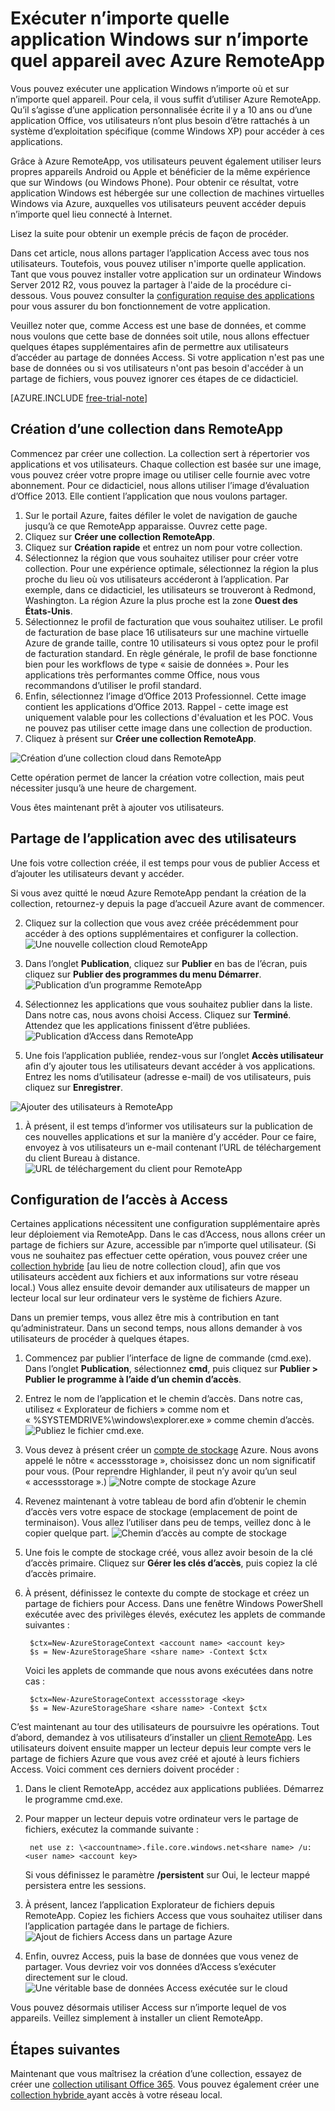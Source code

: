 <properties
   pageTitle="Exécuter n’importe quelle application Windows sur n’importe quel appareil avec Azure RemoteApp | Microsoft Azure"
   description="Découvrez comment partager n’importe quelle application Windows avec vos utilisateurs grâce à Azure RemoteApp."
   services="remoteapp"
   documentationCenter=""
   authors="lizap"
   manager="mbaldwin"
   editor=""/>

<tags
   ms.service="remoteapp"
   ms.devlang="na"
   ms.topic="hero-article"
   ms.tgt_pltfrm="na"
   ms.workload="compute"
   ms.date="11/05/2015"
   ms.author="elizapo"/>

# Exécuter n’importe quelle application Windows sur n’importe quel appareil avec Azure RemoteApp

Vous pouvez exécuter une application Windows n’importe où et sur n’importe quel appareil. Pour cela, il vous suffit d’utiliser Azure RemoteApp. Qu’il s’agisse d’une application personnalisée écrite il y a 10 ans ou d’une application Office, vos utilisateurs n’ont plus besoin d’être rattachés à un système d’exploitation spécifique (comme Windows XP) pour accéder à ces applications.

Grâce à Azure RemoteApp, vos utilisateurs peuvent également utiliser leurs propres appareils Android ou Apple et bénéficier de la même expérience que sur Windows (ou Windows Phone). Pour obtenir ce résultat, votre application Windows est hébergée sur une collection de machines virtuelles Windows via Azure, auxquelles vos utilisateurs peuvent accéder depuis n’importe quel lieu connecté à Internet.

Lisez la suite pour obtenir un exemple précis de façon de procéder.

Dans cet article, nous allons partager l’application Access avec tous nos utilisateurs. Toutefois, vous pouvez utiliser n'importe quelle application. Tant que vous pouvez installer votre application sur un ordinateur Windows Server 2012 R2, vous pouvez la partager à l'aide de la procédure ci-dessous. Vous pouvez consulter la [configuration requise des applications](remoteapp-appreqs.md) pour vous assurer du bon fonctionnement de votre application.

Veuillez noter que, comme Access est une base de données, et comme nous voulons que cette base de données soit utile, nous allons effectuer quelques étapes supplémentaires afin de permettre aux utilisateurs d’accéder au partage de données Access. Si votre application n'est pas une base de données ou si vos utilisateurs n'ont pas besoin d'accéder à un partage de fichiers, vous pouvez ignorer ces étapes de ce didacticiel.

[AZURE.INCLUDE [free-trial-note](../../includes/free-trial-note.md)]


## Création d’une collection dans RemoteApp

Commencez par créer une collection. La collection sert à répertorier vos applications et vos utilisateurs. Chaque collection est basée sur une image, vous pouvez créer votre propre image ou utiliser celle fournie avec votre abonnement. Pour ce didacticiel, nous allons utiliser l’image d’évaluation d’Office 2013. Elle contient l’application que nous voulons partager.

1. Sur le portail Azure, faites défiler le volet de navigation de gauche jusqu’à ce que RemoteApp apparaisse. Ouvrez cette page.
2. Cliquez sur **Créer une collection RemoteApp**.
3. Cliquez sur **Création rapide** et entrez un nom pour votre collection.
4. Sélectionnez la région que vous souhaitez utiliser pour créer votre collection. Pour une expérience optimale, sélectionnez la région la plus proche du lieu où vos utilisateurs accéderont à l’application. Par exemple, dans ce didacticiel, les utilisateurs se trouveront à Redmond, Washington. La région Azure la plus proche est la zone **Ouest des États-Unis**.
5. Sélectionnez le profil de facturation que vous souhaitez utiliser. Le profil de facturation de base place 16 utilisateurs sur une machine virtuelle Azure de grande taille, contre 10 utilisateurs si vous optez pour le profil de facturation standard. En règle générale, le profil de base fonctionne bien pour les workflows de type « saisie de données ». Pour les applications très performantes comme Office, nous vous recommandons d’utiliser le profil standard.
6. Enfin, sélectionnez l’image d’Office 2013 Professionnel. Cette image contient les applications d’Office 2013. Rappel - cette image est uniquement valable pour les collections d'évaluation et les POC. Vous ne pouvez pas utiliser cette image dans une collection de production.
7. Cliquez à présent sur **Créer une collection RemoteApp**.

![Création d’une collection cloud dans RemoteApp](./media/remoteapp-anyapp/ra-anyappcreatecollection.png)

Cette opération permet de lancer la création votre collection, mais peut nécessiter jusqu’à une heure de chargement.

Vous êtes maintenant prêt à ajouter vos utilisateurs.

## Partage de l’application avec des utilisateurs

Une fois votre collection créée, il est temps pour vous de publier Access et d’ajouter les utilisateurs devant y accéder.

Si vous avez quitté le nœud Azure RemoteApp pendant la création de la collection, retournez-y depuis la page d’accueil Azure avant de commencer.

2. Cliquez sur la collection que vous avez créée précédemment pour accéder à des options supplémentaires et configurer la collection. ![Une nouvelle collection cloud RemoteApp](./media/remoteapp-anyapp/ra-anyappcollection.png)
3. Dans l’onglet **Publication**, cliquez sur **Publier** en bas de l’écran, puis cliquez sur **Publier des programmes du menu Démarrer**. ![Publication d’un programme RemoteApp](./media/remoteapp-anyapp/ra-anyapppublish.png)
4. Sélectionnez les applications que vous souhaitez publier dans la liste. Dans notre cas, nous avons choisi Access. Cliquez sur **Terminé**. Attendez que les applications finissent d’être publiées. ![Publication d’Access dans RemoteApp](./media/remoteapp-anyapp/ra-anyapppublishaccess.png)


1. Une fois l’application publiée, rendez-vous sur l’onglet **Accès utilisateur** afin d’y ajouter tous les utilisateurs devant accéder à vos applications. Entrez les noms d’utilisateur (adresse e-mail) de vos utilisateurs, puis cliquez sur **Enregistrer**.

![Ajouter des utilisateurs à RemoteApp](./media/remoteapp-anyapp/ra-anyappaddusers.png)


1. À présent, il est temps d’informer vos utilisateurs sur la publication de ces nouvelles applications et sur la manière d’y accéder. Pour ce faire, envoyez à vos utilisateurs un e-mail contenant l’URL de téléchargement du client Bureau à distance. ![URL de téléchargement du client pour RemoteApp](./media/remoteapp-anyapp/ra-anyappurl.png)

## Configuration de l’accès à Access

Certaines applications nécessitent une configuration supplémentaire après leur déploiement via RemoteApp. Dans le cas d’Access, nous allons créer un partage de fichiers sur Azure, accessible par n’importe quel utilisateur. (Si vous ne souhaitez pas effectuer cette opération, vous pouvez créer une [collection hybride](remoteapp-create-hybrid-deployment.md) [au lieu de notre collection cloud], afin que vos utilisateurs accèdent aux fichiers et aux informations sur votre réseau local.) Vous allez ensuite devoir demander aux utilisateurs de mapper un lecteur local sur leur ordinateur vers le système de fichiers Azure.

Dans un premier temps, vous allez être mis à contribution en tant qu’administrateur. Dans un second temps, nous allons demander à vos utilisateurs de procéder à quelques étapes.

1. Commencez par publier l’interface de ligne de commande (cmd.exe). Dans l’onglet **Publication**, sélectionnez **cmd**, puis cliquez sur **Publier > Publier le programme à l’aide d’un chemin d’accès**.
2. Entrez le nom de l’application et le chemin d’accès. Dans notre cas, utilisez « Explorateur de fichiers » comme nom et « %SYSTEMDRIVE%\\windows\\explorer.exe » comme chemin d’accès. ![Publiez le fichier cmd.exe.](./media/remoteapp-anyapp/ra-publishcmd.png)
3. Vous devez à présent créer un [compte de stockage](../storage-create-storage-account.md) Azure. Nous avons appelé le nôtre « accessstorage », choisissez donc un nom significatif pour vous. (Pour reprendre Highlander, il peut n’y avoir qu’un seul « accessstorage ».) ![Notre compte de stockage Azure](./media/remoteapp-anyapp/ra-anyappazurestorage.png)
4. Revenez maintenant à votre tableau de bord afin d’obtenir le chemin d’accès vers votre espace de stockage (emplacement de point de terminaison). Vous allez l’utiliser dans peu de temps, veillez donc à le copier quelque part. ![Chemin d’accès au compte de stockage](./media/remoteapp-anyapp/ra-anyappstoragelocation.png)
5. Une fois le compte de stockage créé, vous allez avoir besoin de la clé d’accès primaire. Cliquez sur **Gérer les clés d’accès**, puis copiez la clé d’accès primaire.
6. À présent, définissez le contexte du compte de stockage et créez un partage de fichiers pour Access. Dans une fenêtre Windows PowerShell exécutée avec des privilèges élevés, exécutez les applets de commande suivantes :

        $ctx=New-AzureStorageContext <account name> <account key>
    	$s = New-AzureStorageShare <share name> -Context $ctx

	Voici les applets de commande que nous avons exécutées dans notre cas :

	    $ctx=New-AzureStorageContext accessstorage <key>
    	$s = New-AzureStorageShare <share name> -Context $ctx


C’est maintenant au tour des utilisateurs de poursuivre les opérations. Tout d’abord, demandez à vos utilisateurs d’installer un [client RemoteApp](remoteapp-clients.md). Les utilisateurs doivent ensuite mapper un lecteur depuis leur compte vers le partage de fichiers Azure que vous avez créé et ajouté à leurs fichiers Access. Voici comment ces derniers doivent procéder :

1. Dans le client RemoteApp, accédez aux applications publiées. Démarrez le programme cmd.exe.
2. Pour mapper un lecteur depuis votre ordinateur vers le partage de fichiers, exécutez la commande suivante :

		net use z: \<accountname>.file.core.windows.net<share name> /u:<user name> <account key>

	Si vous définissez le paramètre **/persistent** sur Oui, le lecteur mappé persistera entre les sessions.
1. À présent, lancez l’application Explorateur de fichiers depuis RemoteApp. Copiez les fichiers Access que vous souhaitez utiliser dans l’application partagée dans le partage de fichiers. ![Ajout de fichiers Access dans un partage Azure](./media/remoteapp-anyapp/ra-anyappuseraccess.png)
1. Enfin, ouvrez Access, puis la base de données que vous venez de partager. Vous devriez voir vos données d’Access s’exécuter directement sur le cloud. ![Une véritable base de données Access exécutée sur le cloud](./media/remoteapp-anyapp/ra-anyapprunningaccess.png)

Vous pouvez désormais utiliser Access sur n’importe lequel de vos appareils. Veillez simplement à installer un client RemoteApp.

<!--Every topic should have next steps and links to the next logical set of content to keep the customer engaged-->
## Étapes suivantes

Maintenant que vous maîtrisez la création d’une collection, essayez de créer une [collection utilisant Office 365](remoteapp-tutorial-o365anywhere.md). Vous pouvez également créer une [collection hybride ](remoteapp-create-hybrid-deployment.md)ayant accès à votre réseau local.

<!--Image references-->

<!---HONumber=Nov15_HO3-->